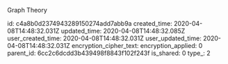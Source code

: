 Graph Theory

id: c4a8b0d2374943289150274add7abb9a
created_time: 2020-04-08T14:48:32.031Z
updated_time: 2020-04-08T14:48:32.085Z
user_created_time: 2020-04-08T14:48:32.031Z
user_updated_time: 2020-04-08T14:48:32.031Z
encryption_cipher_text: 
encryption_applied: 0
parent_id: 6cc2c6dcdd3b439498f8843f102f243f
is_shared: 0
type_: 2